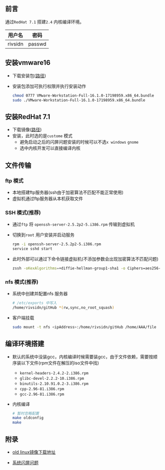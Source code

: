 ## 前言

通过`RedHat 7.1` 搭建`2.4` 内核编译环境。

| 用户名  | 密码   |
| ------- | ------ |
| rivsidn | passwd |



## 安装vmware16

* 下载安装包([路径](https://www.vmware.com/cn/products/workstation-pro/workstation-pro-evaluation.html))

* 安装包添加可执行权限并执行安装动作

  ```bash
  chmod 0777 VMware-Workstation-Full-16.1.0-17198959.x86_64.bundle
  sudo ./VMware-Workstation-Full-16.1.0-17198959.x86_64.bundle
  ```



## 安装RedHat 7.1

* 下载镜像([路径](https://soft.lafibre.info/))
* 安装，此时选的是`custome` 模式
  * 避免启动之后的闪屏问题安装的时候可以不选`x windows` `gnome`
  * 选中内核开发可以直接编译内核



## 文件传输

### ftp 模式

* 本地搭建ftp服务器(ssh由于加密算法不匹配不能正常使用)
* 虚拟机通过ftp服务器从本机获取文件

### SSH 模式(推荐)

* 通过`ftp` 将 `openssh-server-2.5.2p2-5.i386.rpm` 传输到虚拟机

* 切换到`root` 用户安装并启动服务

  ```bash
  rpm -i openssh-server-2.5.2p2-5.i386.rpm
  service sshd start
  ```

* 此时外部可以通过下命令链接虚拟机(不添加参数会出现加密算法不匹配问题)

  ```bash
  zssh -oKexAlgorithms=+diffie-hellman-group1-sha1 -o Ciphers=aes256-cbc rivsidn@192.168.249.130
  ```

### nfs 模式(推荐)

* 系统中创建并配置nfs 服务器

  ```bash
  # /etc/exports 中写入
  /home/rivsidn/gitHub *(rw,sync,no_root_squash)
  ```

* 客户端挂载

  ```bash
  sudo mount -t nfs <ipAddress>:/home/rivsidn/gitHub /home/AAA/file
  ```

  

## 编译环境搭建

* 默认的系统中没装gcc，内核编译时候需要装gcc，由于文件依赖，需要按顺序装以下文件(rpm文件在解压的iso文件中找)

  * `kernel-headers-2.4.2-2.i386.rpm`
  * `glibc-devel-2.2.2-10.i386.rpm`
  * `binutils-2.10.91.0.2-3.i386.rpm`
  * `cpp-2.96-81.i386.rpm`
  * `gcc-2.96-81.i386.rpm`

* 内核编译

  ```bash
  # 暂时忽略配置
  make oldconfig
  make
  ```



## 附录

* [old linux镜像下载地址](https://soft.lafibre.info/)

* [系统闪屏问题](https://webhostinggeeks.com/howto/how-to-resolve-init-id-x-respawning-too-fast-disabled-for-5-minutes/)

  